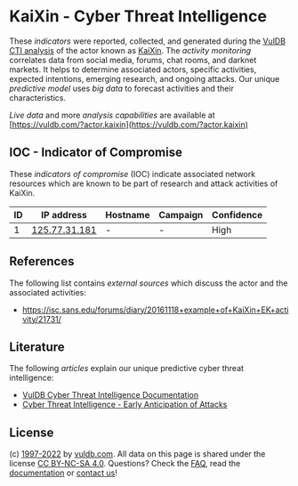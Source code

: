 # KaiXin - Cyber Threat Intelligence

These _indicators_ were reported, collected, and generated during the [VulDB CTI analysis](https://vuldb.com/?kb.cti) of the actor known as [KaiXin](https://vuldb.com/?actor.kaixin). The _activity monitoring_ correlates data from social media, forums, chat rooms, and darknet markets. It helps to determine associated actors, specific activities, expected intentions, emerging research, and ongoing attacks. Our unique _predictive model_ uses _big data_ to forecast activities and their characteristics.

_Live data_ and more _analysis capabilities_ are available at [https://vuldb.com/?actor.kaixin](https://vuldb.com/?actor.kaixin)

## IOC - Indicator of Compromise

These _indicators of compromise_ (IOC) indicate associated network resources which are known to be part of research and attack activities of KaiXin.

ID | IP address | Hostname | Campaign | Confidence
-- | ---------- | -------- | -------- | ----------
1 | [125.77.31.181](https://vuldb.com/?ip.125.77.31.181) | - | - | High

## References

The following list contains _external sources_ which discuss the actor and the associated activities:

* https://isc.sans.edu/forums/diary/20161118+example+of+KaiXin+EK+activity/21731/

## Literature

The following _articles_ explain our unique predictive cyber threat intelligence:

* [VulDB Cyber Threat Intelligence Documentation](https://vuldb.com/?kb.cti)
* [Cyber Threat Intelligence - Early Anticipation of Attacks](https://www.scip.ch/en/?labs.20201022)

## License

(c) [1997-2022](https://vuldb.com/?kb.changelog) by [vuldb.com](https://vuldb.com/?kb.about). All data on this page is shared under the license [CC BY-NC-SA 4.0](https://creativecommons.org/licenses/by-nc-sa/4.0/). Questions? Check the [FAQ](https://vuldb.com/?kb.faq), read the [documentation](https://vuldb.com/?kb) or [contact us](https://vuldb.com/?contact)!
